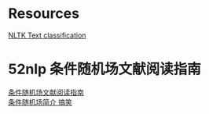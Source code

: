 # Resources
[NLTK Text classification](http://www.nltk.org/book/ch06.html)

# 52nlp 条件随机场文献阅读指南
[条件随机场文献阅读指南](http://www.52nlp.cn/%E6%9D%A1%E4%BB%B6%E9%9A%8F%E6%9C%BA%E5%9C%BA%E6%96%87%E7%8C%AE%E9%98%85%E8%AF%BB%E6%8C%87%E5%8D%97)  
[条件随机场简介 搞笑](http://lhdgriver.gotoip1.com/%E6%9D%A1%E4%BB%B6%E9%9A%8F%E6%9C%BA%E5%9C%BA%E7%AE%80%E4%BB%8Bintroduction-to-conditional-random-fields/)  
